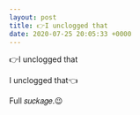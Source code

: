 ```yaml
---
layout: post
title: 👉I unclogged that
date: 2020-07-25 20:05:33 +0000
---
```


👉I unclogged that

I unclogged that👈

Full 𝑠𝑢𝑐𝑘𝑎𝑔𝑒.😉

